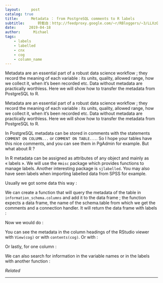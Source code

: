 ```yaml
---
layout:     post
catalog: true
title:      Metadata ： from PostgreSQL comments to R labels
subtitle:      转载自：http://feedproxy.google.com/~r/RBloggers/~3/LLXzGCtkDZ8/
date:      2019-04-18
author:      Michael
tags:
    - labels
    - labelled
    - cnx
    - cog
    - column_name
---
```








Metadata are an essential part of a robust data science workflow ; they record the meaning of each variable : its units, quality, allowed range, how we collect it, when it’s been recorded etc. Data without metadata are practically worthless. Here we will show how to transfer the metadata from PostgreSQL to R.

> 
Metadata are an essential part of a robust data science workflow ; they record the meaning of each variable : its units, quality, allowed range, how we collect it, when it’s been recorded etc. Data without metadata are practically worthless. Here we will show how to transfer the metadata from PostgreSQL to R.


In PostgreSQL metadata can be stored in comments with the statements `COMMENT ON COLUMN...` or `COMMENT ON TABLE...`. So I hope your tables have this nice comments, and you can see them in PgAdmin for example. But what about R ?

In R metadata can be assigned as attributes of any object and mainly as « labels ». We will use the `Hmisc` package which provides functions to manage labels. Another interesting package is `sjlabelled`. You may also have seen labels when importing labelled data from SPSS for example.

Usually we got some data this way :

We can create a function that will query the metadata of the table in `information_schema.columns` and add it to the data frame ; the function expects a data frame, the name of the schema.table from which we get the comments and a connection handler. It will return the data frame with labels :

Now we would do :

You can see the metadata in the column headings of the RStudio viewer with `View(cog)` or with `contents(cog)`. Or with :

Or lastly, for one column :

We can also search for information in the variable names or in the labels with another function :


*Related*








---
